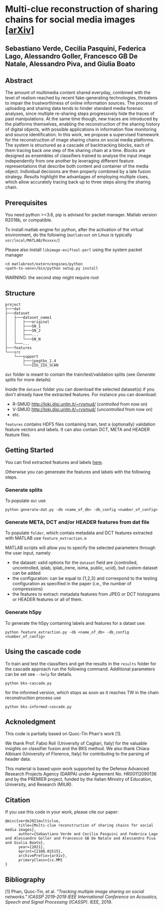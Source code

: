 # Multi-clue reconstruction of sharing chains for social media images [[arXiv]](http://arxiv.org/abs/2108.02515)

## Sebastiano Verde, Cecilia Pasquini, Federica Lago, Alessandro Goller, Francesco GB De Natale, Alessandro Piva, and Giulia Boato 

## Abstract

The amount of multimedia content shared everyday, combined with the level of realism reached by recent fake-generating technologies, threatens to impair the trustworthiness of online information sources. The process of uploading and sharing data tends to hinder standard media forensic analyses, since multiple re-sharing steps progressively hide the traces of past manipulations. At the same time though, new traces are introduced by the platforms themselves, enabling the reconstruction of the sharing history of digital objects, with possible applications in information flow monitoring and source identification. In this work, we propose a supervised framework for the reconstruction of image sharing chains on social media platforms. The system is structured as a cascade of backtracking blocks, each of them tracing back one step of the sharing chain at a time. Blocks are designed as ensembles of classifiers trained to analyse the input image independently from one another by leveraging different feature representations that describe both content and container of the media object. Individual decisions are then properly combined by a late fusion strategy. Results highlight the advantages of employing multiple clues, which allow accurately tracing back up to three steps along the sharing chain.

## Prerequisites

You need python >=3.6, pip is advised for packet manager.
Matlab version R2018b, or compatible.

To install matlab engine for python, after the activation of the virtual environment, do the following (`matlabroot` on Linux is typically `usr/local/MATLAB/Rxxxxx/`)

Please also install ``libimage-exiftool-perl`` using the system packet manager

```
cd matlabroot/extern/engines/python
<path-to-venv>/bin/python setup.py install
```
WARNING: the second step might require root

## Structure


```
project
├───dat
├───dataset
│   ├───dataset_name1
│   │   ├───original
│   │   ├───SN_1
│   │   ├───SN_2
│   │   ├───...
│   │   └───SN_N
│   └───...
├───features
└───src
    └───support
        ├───jpegtbx_1.4
        └───ZIG_ZIG_SCAN

```

`dat` folder is meant to contain the train/test/validation splits (see *Generate splits* for more details)

Inside the `dataset` folder you can download the selected dataset(s) if you don't already have the extracted features. For instance you can download:
* R-SMUD http://loki.disi.unitn.it/~rvsmud/ (_controlled_ from now on)
* V-SMUD http://loki.disi.unitn.it/~rvsmud/ (_uncontrolled_ from now on)
* etc.

`features` contains HDF5 files containing train, test a (optionally) validation feature vectors and labels.
It can also contain DCT, META and HEADER feature files.

## Getting Started

You can find extracted features and labels [here](https://drive.google.com/file/d/1t5gjDJdeFZeYvxR97NIKzWjGK3JNjy-G/view?usp=sharing).

Otherwise you can genereate the features and labels with the following steps.

### Generate splits

To populate `dat` use

```
python generate-dat.py -db <name_of_db> -db_config <number_of_config>

```

### Generate META, DCT and/or HEADER features from dat file


To populate `folder`, which contais metadata and DCT features extracted with MATLAB use  `feature_extraction.m`


MATLAB scripts will allow you to specify the selected parameters through the user input, namely
* the dataset: valid options for the `dataset` field are {controlled, uncontrolled, iplab, iplab_irene, isima, public, ucid}, but custom dataset can be added
* the configuration: can be equal to {1,2,3} and correspond to the testing configuration as specified in the paper (i.e., the number of compressions)
* the features to extract: metadata features from JPEG or DCT histograms or HEADER features or all of them.


### Generate h5py

To generate the h5py containing labels and features for a datast use:

```
python feature_extraction.py -db <name_of_db> -db_config <number_of_config>

```

## Using the cascade code

To train and test the classifiers and get the results in the `results` folder for the cascade approach run the following command. Additional parameters can be set see `--help` for details.

```
python bks-cascade.py
```
for the informed version, which stops as soon as it reaches TW in the chain reconstruction process use

```
python bks-informed-cascade.py
```

## Acknoledgment

This code is partially based on Quoc-Tin Phan's work [1].

We thank Prof. Fabio Roli (University of Cagliari, Italy) for the valuable insights on classifier fusion and the BKS method. We also thank Chiara Albisani (University of Florence, Italy) for contributing to the parsing of header data. 

This material is based upon work supported by the Defense Advanced Research Projects Agency (DARPA) under Agreement No. HR00112090136 and by the PREMIER project, funded by the Italian Ministry of Education, University, and Research (MIUR).


## Citation

If you use this code in your work, please cite our paper:


```
@misc{verde2021multiclue,
      title={Multi-clue reconstruction of sharing chains for social media images}, 
      author={Sebastiano Verde and Cecilia Pasquini and Federica Lago and Alessandro Goller and Francesco GB De Natale and Alessandro Piva and Giulia Boato},
      year={2021},
      eprint={2108.02515},
      archivePrefix={arXiv},
      primaryClass={cs.MM}
}
```

## Bibliography

[1] Phan, Quoc-Tin, et al. *"Tracking multiple image sharing on social networks." ICASSP 2019-2019 IEEE International Conference on Acoustics, Speech and Signal Processing (ICASSP)*. IEEE, 2019.